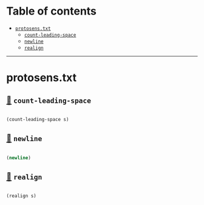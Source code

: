 # Table of contents
-  [`protosens.txt`](#protosens.txt) 
    -  [`count-leading-space`](#protosens.txt/count-leading-space)
    -  [`newline`](#protosens.txt/newline)
    -  [`realign`](#protosens.txt/realign)

-----
# <a name="protosens.txt">protosens.txt</a>






## <a name="protosens.txt/count-leading-space">[:page_facing_up:](https://github.com/protosens/monorepo.cljc/blob/develop/module/txt/src/main/clj/protosens/txt.clj#L10-L18) `count-leading-space`</a>
``` clojure

(count-leading-space s)
```


## <a name="protosens.txt/newline">[:page_facing_up:](https://github.com/protosens/monorepo.cljc/blob/develop/module/txt/src/main/clj/protosens/txt.clj#L22-L26) `newline`</a>
``` clojure

(newline)
```


## <a name="protosens.txt/realign">[:page_facing_up:](https://github.com/protosens/monorepo.cljc/blob/develop/module/txt/src/main/clj/protosens/txt.clj#L30-L54) `realign`</a>
``` clojure

(realign s)
```

